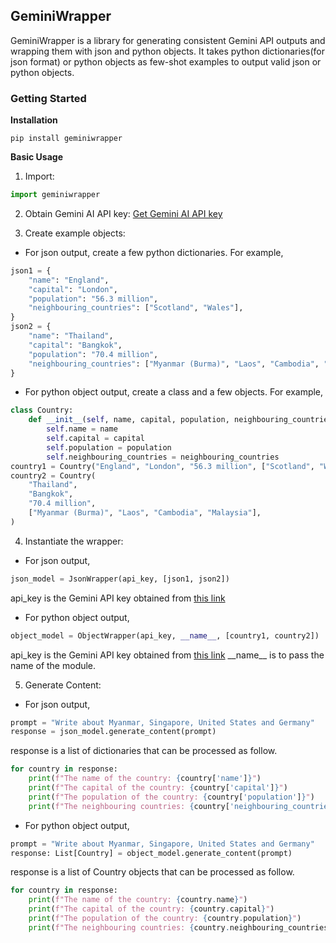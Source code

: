 ## GeminiWrapper

GeminiWrapper is a library for generating consistent Gemini API outputs and wrapping them with json and python objects. It takes python dictionaries(for json format) or python objects as few-shot examples to output valid json or python objects.

### Getting Started

**Installation**

```console
pip install geminiwrapper
```

**Basic Usage**

1. Import:

```python
import geminiwrapper
```

2. Obtain Gemini AI API key:
   [Get Gemini AI API key](https://ai.google.dev/tutorials/setup)

3. Create example objects:

- For json output, create a few python dictionaries. For example,

```python
json1 = {
    "name": "England",
    "capital": "London",
    "population": "56.3 million",
    "neighbouring_countries": ["Scotland", "Wales"],
}
json2 = {
    "name": "Thailand",
    "capital": "Bangkok",
    "population": "70.4 million",
    "neighbouring_countries": ["Myanmar (Burma)", "Laos", "Cambodia", "Malaysia"],
}
```

- For python object output, create a class and a few objects. For example,

```python
class Country:
    def __init__(self, name, capital, population, neighbouring_countries) -> None:
        self.name = name
        self.capital = capital
        self.population = population
        self.neighbouring_countries = neighbouring_countries
country1 = Country("England", "London", "56.3 million", ["Scotland", "Wales"])
country2 = Country(
    "Thailand",
    "Bangkok",
    "70.4 million",
    ["Myanmar (Burma)", "Laos", "Cambodia", "Malaysia"],
)
```

4. Instantiate the wrapper:

- For json output,

```python
json_model = JsonWrapper(api_key, [json1, json2])
```

api_key is the Gemini API key obtained from [this link](https://ai.google.dev/tutorials/setup)

- For python object output,

```python
object_model = ObjectWrapper(api_key, __name__, [country1, country2])
```

api_key is the Gemini API key obtained from [this link](https://ai.google.dev/tutorials/setup)
\_\_name\_\_ is to pass the name of the module.

5. Generate Content:

- For json output,

```python
prompt = "Write about Myanmar, Singapore, United States and Germany"
response = json_model.generate_content(prompt)
```

response is a list of dictionaries that can be processed as follow.

```python
for country in response:
    print(f"The name of the country: {country['name']}")
    print(f"The capital of the country: {country['capital']}")
    print(f"The population of the country: {country['population']}")
    print(f"The neighbouring countries: {country['neighbouring_countries']}")
```

- For python object output,

```python
prompt = "Write about Myanmar, Singapore, United States and Germany"
response: List[Country] = object_model.generate_content(prompt)
```

response is a list of Country objects that can be processed as follow.

```python
for country in response:
    print(f"The name of the country: {country.name}")
    print(f"The capital of the country: {country.capital}")
    print(f"The population of the country: {country.population}")
    print(f"The neighbouring countries: {country.neighbouring_countries}")
```
